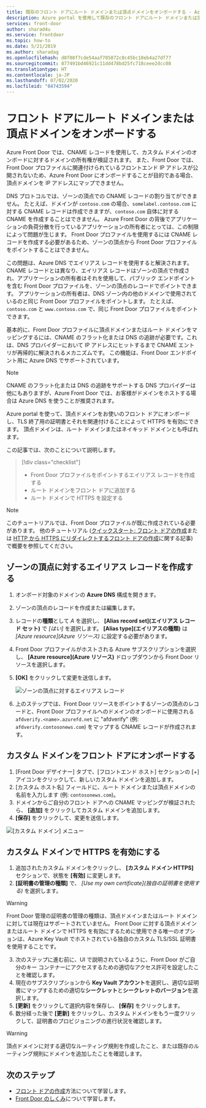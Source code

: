```yaml
---
title: 既存のフロント ドアにルート ドメインまたは頂点ドメインをオンボードする - Azure portal
description: Azure portal を使用して既存のフロント ドアにルート ドメインまたは頂点ドメインをオンボードする方法を説明します。
services: front-door
author: sharad4u
ms.service: frontdoor
ms.topic: how-to
ms.date: 5/21/2019
ms.author: sharadag
ms.openlocfilehash: d8f08f7cde54aaf705872c8c45bc18eb4a27df77
ms.sourcegitcommit: 877491bd46921c11dd478bd25fc718ceee2dcc08
ms.translationtype: HT
ms.contentlocale: ja-JP
ms.lasthandoff: 07/02/2020
ms.locfileid: "84743594"
---
```

# <a name="onboard-a-root-or-apex-domain-on-your-front-door"></a>フロント ドアにルート ドメインまたは頂点ドメインをオンボードする
Azure Front Door では、CNAME レコードを使用して、カスタム ドメインのオンボードに対するドメインの所有権が検証されます。 また、Front Door では、Front Door プロファイルに関連付けられているフロントエンド IP アドレスが公開されないため、Azure Front Door にオンボードすることが目的である場合、頂点ドメインを IP アドレスにマップできません。

DNS プロトコルでは、ゾーンの頂点での CNAME レコードの割り当てができません。 たとえば、ドメインが `contoso.com` の場合、`somelabel.contoso.com` に対する CNAME レコードは作成できますが、`contoso.com` 自体に対する CNAME を作成することはできません。 Azure Front Door の背後でアプリケーションの負荷分散を行っているアプリケーションの所有者にとっては、この制限によって問題が生じます。 Front Door プロファイルを使用するには CNAME レコードを作成する必要があるため、ゾーンの頂点から Front Door プロファイルをポイントすることはできません。

この問題は、Azure DNS でエイリアス レコードを使用すると解決されます。 CNAME レコードとは異なり、エイリアス レコードはゾーンの頂点で作成され、アプリケーションの所有者はそれを使用して、パブリック エンドポイントを含む Front Door プロファイルを、ゾーンの頂点のレコードでポイントできます。 アプリケーションの所有者は、DNS ゾーン内の他のドメインで使用されているのと同じ Front Door プロファイルをポイントします。 たとえば、`contoso.com` と `www.contoso.com` で、同じ Front Door プロファイルをポイントできます。 

基本的に、Front Door プロファイルに頂点ドメインまたはルート ドメインをマッピングするには、CNAME のフラット化または DNS の追跡が必要です。これは、DNS プロバイダーにおいて IP アドレスにヒットするまで CNAME エントリが再帰的に解決されるメカニズムです。 この機能は、Front Door エンドポイント用に Azure DNS でサポートされています。 

> [!NOTE]
> CNAME のフラット化または DNS の追跡をサポートする DNS プロバイダーは他にもありますが、Azure Front Door では、お客様がドメインをホストする場合は Azure DNS を使うことが推奨されます。

Azure portal を使って、頂点ドメインをお使いのフロント ドアにオンボードし、TLS 終了用の証明書とそれを関連付けることによって HTTPS を有効にできます。 頂点ドメインは、ルート ドメインまたはネイキッド ドメインとも呼ばれます。

この記事では、次のことについて説明します。

> [!div class="checklist"]
> * Front Door プロファイルをポイントするエイリアス レコードを作成する
> * ルート ドメインをフロント ドアに追加する
> * ルート ドメインで HTTPS を設定する

> [!NOTE]
> このチュートリアルでは、Front Door プロファイルが既に作成されている必要があります。 他のチュートリアル ([クイックスタート: フロント ドアの作成](./quickstart-create-front-door.md)または [HTTP から HTTPS にリダイレクトするフロント ドアの作成](./front-door-how-to-redirect-https.md)に関する記事) で概要を参照してください。

## <a name="create-an-alias-record-for-zone-apex"></a>ゾーンの頂点に対するエイリアス レコードを作成する

1. オンボード対象のドメインの **Azure DNS** 構成を開きます。
2. ゾーンの頂点のレコードを作成または編集します。
3. レコードの**種類**として _A_ を選択し、 **[Alias record set]\(エイリアス レコード セット\)** で _[はい]_ を選択します。 **[Alias type]\(エイリアスの種類\)** は _[Azure resource]\(Azure リソース\)_ に設定する必要があります。
4. Front Door プロファイルがホストされる Azure サブスクリプションを選択し、 **[Azure resource]\(Azure リソース\)** ドロップダウンから Front Door リソースを選択します。
5. **[OK]** をクリックして変更を送信します。

    ![ゾーンの頂点に対するエイリアス レコード](./media/front-door-apex-domain/front-door-apex-alias-record.png)

6. 上のステップでは、Front Door リソースをポイントするゾーンの頂点のレコードと、Front Door プロファイルへのドメインのオンボードに使用される `afdverify.<name>.azurefd.net` に "afdverify" (例: `afdverify.contosonews.com`) をマップする CNAME レコードが作成されます。

## <a name="onboard-the-custom-domain-on-your-front-door"></a>カスタム ドメインをフロント ドアにオンボードする

1. [Front Door デザイナー] タブで、[フロントエンド ホスト] セクションの [+] アイコンをクリックして、新しいカスタム ドメインを追加します。
2. [カスタム ホスト名] フィールドに、ルート ドメインまたは頂点ドメインの名前を入力します (例: `contosonews.com`)。
3. ドメインからご自分のフロント ドアへの CNAME マッピングが検証されたら、 **[追加]** をクリックしてカスタム ドメインを追加します。
4. **[保存]** をクリックして、変更を送信します。

![[カスタム ドメイン] メニュー](./media/front-door-apex-domain/front-door-onboard-apex-domain.png)

## <a name="enable-https-on-your-custom-domain"></a>カスタム ドメインで HTTPS を有効にする

1. 追加されたカスタム ドメインをクリックし、 **[カスタム ドメイン HTTPS]** セクションで、状態を **[有効]** に変更します。
2. **[証明書の管理の種類]** で、 _[Use my own certificate]\(独自の証明書を使用する\)_ を選択します。

> [!WARNING]
> Front Door 管理の証明書の管理の種類は、頂点ドメインまたはルート ドメインに対しては現在はサポートされていません。 Front Door に対する頂点ドメインまたはルート ドメインで HTTPS を有効にするために使用できる唯一のオプションは、Azure Key Vault でホストされている独自のカスタム TLS/SSL 証明書を使用することです。

3. 次のステップに進む前に、UI で説明されているように、Front Door がご自分のキー コンテナーにアクセスするための適切なアクセス許可を設定したことを確認します。
4. 現在のサブスクリプションから **Key Vault アカウント**を選択し、適切な証明書にマップするための適切な**シークレット**と**シークレットのバージョン**を選択します。
5. **[更新]** をクリックして選択内容を保存し、 **[保存]** をクリックします。
6. 数分経った後で **[更新]** をクリックし、カスタム ドメインをもう一度クリックして、証明書のプロビジョニングの進行状況を確認します。 

> [!WARNING]
> 頂点ドメインに対する適切なルーティング規則を作成したこと、または既存のルーティング規則にドメインを追加したことを確認します。

## <a name="next-steps"></a>次のステップ

- [フロント ドアの作成](quickstart-create-front-door.md)方法について学習します。
- [Front Door のしくみ](front-door-routing-architecture.md)について学習します。